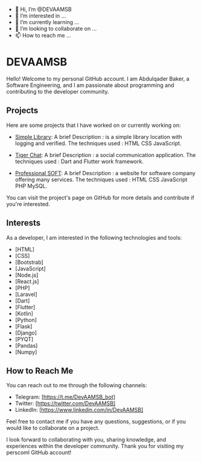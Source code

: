 - 👋 Hi, I’m @DEVAAMSB
- 👀 I’m interested in ...
- 🌱 I’m currently learning ...
- 💞️ I’m looking to collaborate on ...
- 📫 How to reach me ...


# DEVAAMSB

Hello! Welcome to my personal GitHub account. I am Abdulqader Baker, a Software Engineering, and I am passionate about programming and contributing to the developer community.

## Projects

Here are some projects that I have worked on or currently working on:

- [Simple Library](https://github.com/DEVAAMSB/SimpleLibrary):
A brief Description : is a simple library location with logging and verified.
The techniques used : HTML CSS JavaScript.

- [Tiger Chat](https://github.com/DEVAAMSB/TigerChat):
A brief Description : a social communication application.
The techniques used : Dart and Flutter work framework.

- [Professional SOFT](https://professionalsoft.epizy.com):
A brief Description : a website for software company offering many services.
The techniques used : HTML CSS JavaScript PHP MySQL.

You can visit the project's page on GitHub for more details and contribute if you're interested.

## Interests

As a developer, I am interested in the following technologies and tools:

- [HTML]
- [CSS]
- [Bootstrab]
- [JavaScript]
- [Node.js]
- [React.js]
- [PHP]
- [Laravel]
- [Dart]
- [Flutter]
- [Kotlin]
- [Python]
- [Flask]
- [Django]
- [PYQT]
- [Pandas]
- [Numpy]

## How to Reach Me

You can reach out to me through the following channels:

- Telegram: [https://t.me/DevAAMSB_bot]
- Twitter: [https://twitter.com/DevAAMSB]
- LinkedIn: [https://www.linkedin.com/in/DevAAMSB]

Feel free to contact me if you have any questions, suggestions, or if you would like to collaborate on a project.

I look forward to collaborating with you, sharing knowledge, and experiences within the developer community. Thank you for visiting my perscoml GitHub account!

<!---
DEVAAMSB/DEVAAMSB is a ✨ special ✨ repository because its `README.md` (this file) appears on your GitHub profile.
You can click the Preview link to take a look at your changes.
--->

